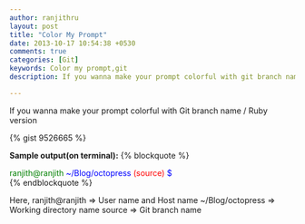 ```yaml
---
author: ranjithru
layout: post
title: "Color My Prompt"
date: 2013-10-17 10:54:38 +0530
comments: true
categories: [Git]
keywords: Color my prompt,git
description: If you wanna make your prompt colorful with git branch name

---
```


If you wanna make your prompt colorful with Git branch name / Ruby version
<!--more-->

{% gist 9526665 %}

**Sample output(on terminal):**
{% blockquote %}
<div><span style="color:green">ranjith@ranjith </span><span style="color:blue">~/Blog/octopress </span><span style="color:red">(source) </span><span style="color:blue">$</span></div>
{% endblockquote %}

Here,
    ranjith@ranjith   => User name and Host name
    ~/Blog/octopress  => Working directory name
    source            => Git branch name


